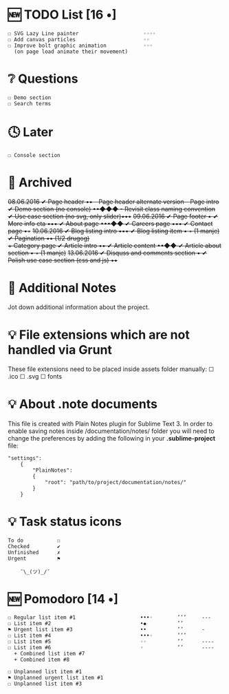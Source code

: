 # 🆕 TODO List                                 [16 •]
    ☐ SVG Lazy Line painter                     ◦◦◦◦
    ☐ Add canvas particles                      ◦◦
    ☐ Improve bolt graphic animation            ◦◦◦
      (on page load animate their movement)



# ❔ Questions
    ☐ Demo section
    ☐ Search terms



# 🕓 Later
    ☐ Console section



# 📁 Archived
~~08.06.2016
    ✔ Page header                           ••
      - Page header alternate version
      - Page intro
    ✔ Demo section (no console)             ••◆◆◆
      - Revisit class naming convention         
    ✔ Use case section (no svg, only slider)•••~~
~~09.06.2016
    ✔ Page footer                               •
    ✔ More info cta                             •••
    ✔ About page                                •••◆◆
    ✔ Careers page                              •••
    ✔ Contact page                              •◦~~
~~10.06.2016
    ✔ Blog listing intro                        •••
    ✔ Blog listing item                         • ◦ (1 manje) 
    ✔ Pagination                                •• (1/2 drugog)  
      + Category page
    ✔ Article intro                              ••
    ✔ Article content                            ••◆◆
    ✔ Article about section                      • ◦ (1 manje)~~
~~13.06.2016
    ✔ Disquss and comments section              •
    ✔ Polish use case section (css and js)      ••~~


# 📎 Additional Notes
Jot down additional information about the project.



# 💡 File extensions which are not handled via Grunt
These file extensions need to be placed inside assets folder manually:
    ☐ .ico
    ☐ .svg
    ☐ fonts



# 💡 About .note documents
This file is created with Plain Notes plugin for Sublime Text 3.
In order to enable saving notes inside /documentation/notes/ folder you will need to change the preferences by adding the following in your **.sublime-project** file:

    "settings":
        {
            "PlainNotes": 
            {
                "root": "path/to/project/documentation/notes/"
            }
        }



# 💡 Task status icons
    To do           ☐
    Checked         ✔
    Unfinished      ✗
    Urgent          ⚑
    
        ¯\_(ツ)_/¯



# 🆕 Pomodoro                                 [14 •]
    ☐ Regular list item #1                     •••◦        ’’’     ---
    ☐ List item #2                             •◆          ’’      
    ⚑ Urgent list item #3                      ••          ’’      -
    ☐ List item #4                             •••◦        ’’’
    ☐ List item #5                             ◦◦          ’’      ----
    ☐ List item #6                             ◦           ’’      ----
      + Combined list item #7
      + Combined item #8

    ☐ Unplanned list item #1
    ⚑ Unplanned urgent list item #1
    ☐ Unplanned list item #3
